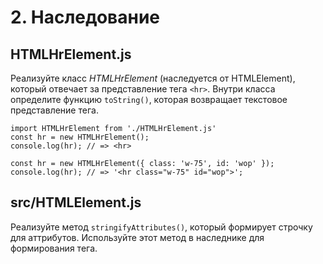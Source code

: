 # 2. Наследование

## HTMLHrElement.js

Реализуйте класс *HTMLHrElement* (наследуется от HTMLElement), который отвечает за представление тега `<hr>`. Внутри класса определите функцию `toString()`, которая возвращает текстовое представление тега.
```
import HTMLHrElement from './HTMLHrElement.js'
const hr = new HTMLHrElement();
console.log(hr); // => <hr>

const hr = new HTMLHrElement({ class: 'w-75', id: 'wop' });
console.log(hr); // => '<hr class="w-75" id="wop">';
```

## src/HTMLElement.js

Реализуйте метод `stringifyAttributes()`, который формирует строчку для аттрибутов. Используйте этот метод в наследнике для формирования тега.
